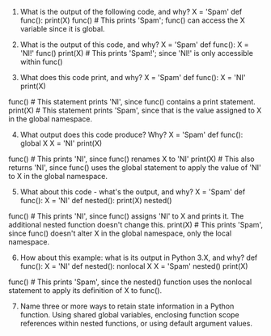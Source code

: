1.  What is the output of the following code, and why?
X = 'Spam'
def func():
    print(X)
func() # This prints 'Spam'; func() can access the X variable since it is global.

2.  What is the output of this code, and why?
X = 'Spam'
def func():
    X = 'NI!'
func()
print(X) # This prints 'Spam!'; since 'NI!' is only accessible within func()

3.  What does this code print, and why?
X = 'Spam'
def func():
    X = 'NI'
    print(X)

func() # This statement prints 'NI', since func() contains a print statement.
print(X) # This statement prints 'Spam', since that is the value assigned to X in the global namespace.

4.  What output does this code produce?  Why?
X = 'Spam'
def func():
    global X
    X = 'NI'
    print(X)

func() # This prints 'NI', since func() renames X to 'NI'
print(X) # This also returns 'NI', since func() uses the global statement to apply the value of 'NI' to X in the global namespace.

5.  What about this code - what's the output, and why?
X = 'Spam'
def func():
    X = 'NI'
    def nested():
        print(X)
    nested()

func() # This prints 'NI', since func() assigns 'NI' to X and prints it. The additional nested function doesn't change this.
print(X) # This prints 'Spam', since func() doesn't alter X in the global namespace, only the local namespace.

6.  How about this example: what is its output in Python 3.X, and why?
def func():
    X = 'NI'
    def nested():
        nonlocal X
        X = 'Spam'
    nested()
    print(X)

func() # This prints 'Spam', since the nested() function uses the nonlocal statement to apply its definition of X to func().

7.  Name three or more ways to retain state information in a Python function.
    Using shared global variables, enclosing function scope references within nested functions, or using default argument values.